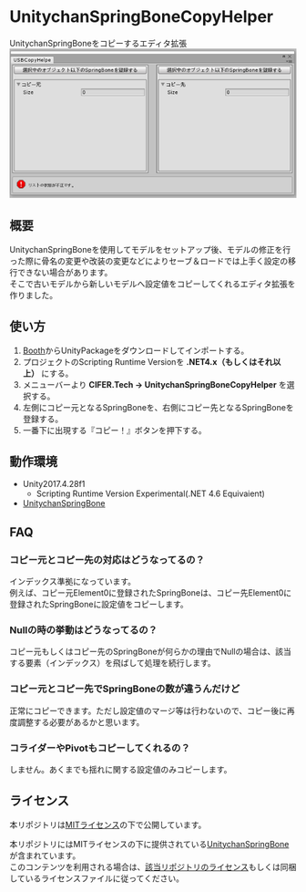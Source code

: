 # UnitychanSpringBoneCopyHelper
UnitychanSpringBoneをコピーするエディタ拡張
![sample](Documents/sample.png)

## 概要
UnitychanSpringBoneを使用してモデルをセットアップ後、モデルの修正を行った際に骨名の変更や改装の変更などによりセーブ＆ロードでは上手く設定の移行できない場合があります。  
そこで古いモデルから新しいモデルへ設定値をコピーしてくれるエディタ拡張を作りました。  

## 使い方
1. [Booth]()からUnityPackageをダウンロードしてインポートする。
1. プロジェクトのScripting Runtime Versionを __.NET4.x（もしくはそれ以上）__ にする。
1. メニューバーより __CIFER.Tech -> UnitychanSpringBoneCopyHelper__ を選択する。
1. 左側にコピー元となるSpringBoneを、右側にコピー先となるSpringBoneを登録する。
1. 一番下に出現する『コピー！』ボタンを押下する。

## 動作環境
- Unity2017.4.28f1
  - Scripting Runtime Version Experimental(.NET 4.6 Equivaient)
- [UnitychanSpringBone](https://github.com/unity3d-jp/UnityChanSpringBone)

## FAQ
### コピー元とコピー先の対応はどうなってるの？
インデックス準拠になっています。  
例えば、コピー元Element0に登録されたSpringBoneは、コピー先Element0に登録されたSpringBoneに設定値をコピーします。

### Nullの時の挙動はどうなってるの？
コピー元もしくはコピー先のSpringBoneが何らかの理由でNullの場合は、該当する要素（インデックス）を飛ばして処理を続行します。

### コピー元とコピー先でSpringBoneの数が違うんだけど
正常にコピーできます。ただし設定値のマージ等は行わないので、コピー後に再度調整する必要があるかと思います。

### コライダーやPivotもコピーしてくれるの？
しません。あくまでも揺れに関する設定値のみコピーします。

## ライセンス
本リポジトリは[MITライセンス](LICENSE)の下で公開しています。

本リポジトリにはMITライセンスの下に提供されている[UnitychanSpringBone](https://github.com/unity3d-jp/UnityChanSpringBone)が含まれています。  
このコンテンツを利用される場合は、[該当リポジトリのライセンス](https://github.com/unity3d-jp/UnityChanSpringBone/blob/master/LICENSE)もしくは同梱しているライセンスファイルに従ってください。  

